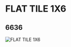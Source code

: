 # FLAT TILE 1X6
## 6636
![FLAT TILE 1X6](https://lc-www-live-s.legocdn.com/media/bricks/5/2/663601.jpg)